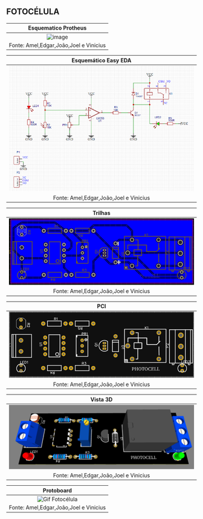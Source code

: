 ## FOTOCÉLULA

|Esquematico Protheus|
|:---------:|
|![image](https://user-images.githubusercontent.com/111142585/197275535-7bb8b0d6-f5b8-4391-9225-bfaa217b7e4b.png)|
|Fonte: Amel,Edgar,João,Joel e Vinicius|

|Esquemático Easy EDA|
|:---------:|
|![Esquemático](https://github.com/Jhony2006/Fotocelula/blob/main/EsquematicoFTCL.png) |
|Fonte: Amel,Edgar,João,Joel e Vinicius| 

|Trilhas|
|:---------:|
|![](https://github.com/Jhony2006/Fotocelula/blob/main/TrilhasFTCL.png) |
|Fonte: Amel,Edgar,João,Joel e Vinicius| 

|PCI|
|:---------:|
|![Esquematico](https://github.com/Jhony2006/Fotocelula/blob/main/PCBFTCL.png) |
|Fonte: Amel,Edgar,João,Joel e Vinicius| 

|Vista 3D|
|:---------:|
|![](https://github.com/Jhony2006/Fotocelula/blob/main/3DFTCL.png) |
|Fonte: Amel,Edgar,João,Joel e Vinicius| 

<center>

|Protoboard|
|:---------:|
|![Gif Fotocélula](https://github.com/Jhony2006/Fotocelula/blob/main/GIF%20FOTOCELULA.gif)|
|Fonte: Amel,Edgar,João,Joel e Vinicius| 

<center>
